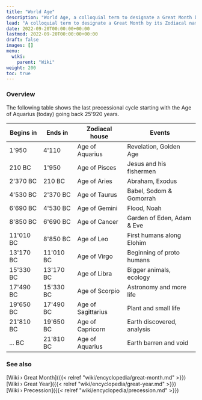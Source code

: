 ```yaml
---
title: "World Age"
description: "World Age, a colloquial term to designate a Great Month by its Zodiacal name. For instance, right now, we are transitioning from the Age of Pisces to the Age of Aquarius."
lead: "A colloquial term to designate a Great Month by its Zodiacal name. For instance, right now, we are transitioning from the Age of Pisces to the Age of Aquarius."
date: 2022-09-20T00:00:00+00:00
lastmod: 2022-09-20T00:00:00+00:00
draft: false
images: []
menu:
  wiki:
    parent: "Wiki"
weight: 200
toc: true
---
```


### Overview

The following table shows the last precessional cycle starting with the Age of Aquarius (today) going back 25'920 years.

| Begins in | Ends in   | Zodiacal house     | Events                     |
|-----------|-----------|--------------------|----------------------------|
| 1'950     | 4'110     | Age of Aquarius    | Revelation, Golden Age     |
| 210 BC    | 1'950     | Age of Pisces      | Jesus and his fishermen    |
| 2'370 BC  | 210 BC    | Age of Aries       | Abraham, Exodus            |
| 4'530 BC  | 2'370 BC  | Age of Taurus      | Babel, Sodom & Gomorrah    |
| 6'690 BC  | 4'530 BC  | Age of Gemini      | Flood, Noah                |
| 8'850 BC  | 6'690 BC  | Age of Cancer      | Garden of Eden, Adam & Eve |
| 11'010 BC | 8'850 BC  | Age of Leo         | First humans along Elohim  |
| 13'170 BC | 11'010 BC | Age of Virgo       | Beginning of proto humans  |
| 15'330 BC | 13'170 BC | Age of Libra       | Bigger animals, ecology    |
| 17'490 BC | 15'330 BC | Age of Scorpio     | Astronomy and more life    |
| 19'650 BC | 17'490 BC | Age of Sagittarius | Plant and small life       |
| 21'810 BC | 19'650 BC | Age of Capricorn   | Earth discovered, analysis |
| ... BC    | 21'810 BC | Age of Aquarius    | Earth barren and void      |

### See also

[Wiki › Great Month]({{< relref "wiki/encyclopedia/great-month.md" >}})</br>
[Wiki › Great Year]({{< relref "wiki/encyclopedia/great-year.md" >}})</br>
[Wiki › Precession]({{< relref "wiki/encyclopedia/precession.md" >}})</br>
